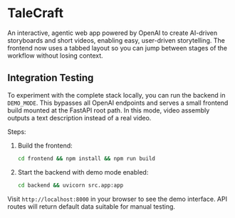 # TaleCraft

An interactive, agentic web app powered by OpenAI to create AI-driven storyboards and short videos, enabling easy, user-driven storytelling. The frontend now uses a tabbed layout so you can jump between stages of the workflow without losing context.

## Integration Testing

To experiment with the complete stack locally, you can run the backend in
`DEMO_MODE`. This bypasses all OpenAI endpoints and serves a small frontend build
mounted at the FastAPI root path. In this mode, video assembly outputs a text
description instead of a real video.

Steps:

1. Build the frontend:

   ```bash
   cd frontend && npm install && npm run build
   ```

2. Start the backend with demo mode enabled:

   ```bash
   cd backend && uvicorn src.app:app
   ```

Visit `http://localhost:8000` in your browser to see the demo interface. API
routes will return default data suitable for manual testing.
